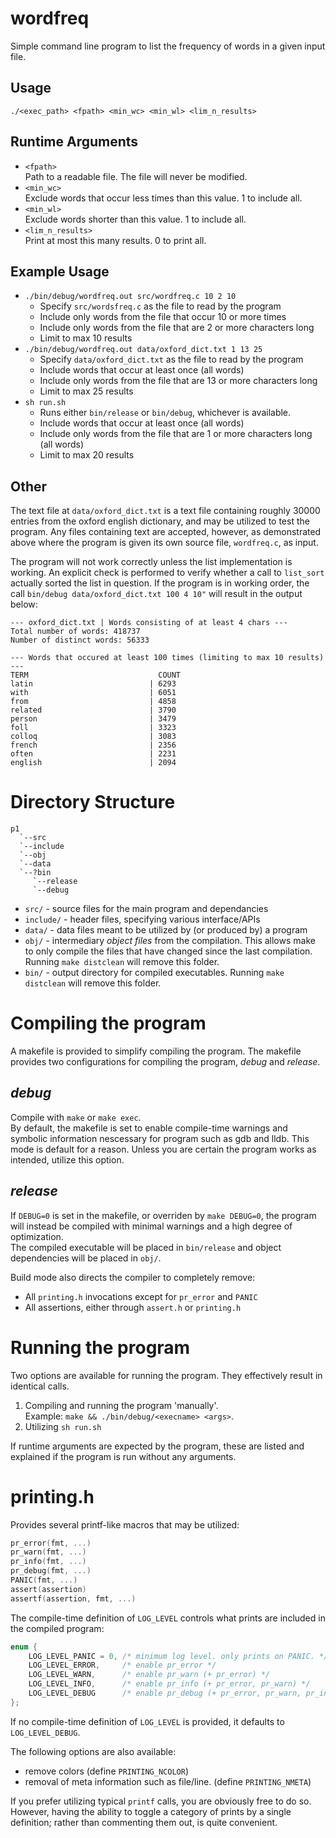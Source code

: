 # wordfreq
Simple command line program to list the frequency of words in a given input file.  

## Usage
`./<exec_path> <fpath> <min_wc> <min_wl> <lim_n_results>`

## Runtime Arguments
* `<fpath>`  
Path to a readable file. The file will never be modified.
* `<min_wc>`  
Exclude words that occur less times than this value. 1 to include all.
* `<min_wl>`  
Exclude words shorter than this value. 1 to include all.
* `<lim_n_results>`  
Print at most this many results. 0 to print all.

## Example Usage
* `./bin/debug/wordfreq.out src/wordfreq.c 10 2 10`  
    * Specify `src/wordsfreq.c` as the file to read by the program
    * Include only words from the file that occur 10 or more times
    * Include only words from the file that are 2 or more characters long
    * Limit to max 10 results
* `./bin/debug/wordfreq.out data/oxford_dict.txt 1 13 25`  
    * Specify `data/oxford_dict.txt` as the file to read by the program
    * Include words that occur at least once (all words)
    * Include only words from the file that are 13 or more characters long
    * Limit to max 25 results
* `sh run.sh`  
    * Runs either `bin/release` or `bin/debug`, whichever is available. 
    * Include words that occur at least once (all words)
    * Include only words from the file that are 1 or more characters long (all words)
    * Limit to max 20 results

## Other
The text file at `data/oxford_dict.txt` is a text file containing roughly 30000 entries from the oxford english dictionary, and may be utilized to test the program. Any files containing text are accepted, however, as demonstrated above where the program is given its own source file, `wordfreq.c`, as input.

The program will not work correctly unless the list implementation is working. An explicit check is performed to verify whether a call to `list_sort` actually sorted the list in question. If the program is in working order, the call `bin/debug data/oxford_dict.txt 100 4 10"` will result in the output below:

```log
--- oxford_dict.txt | Words consisting of at least 4 chars ---
Total number of words: 418737
Number of distinct words: 56333

--- Words that occured at least 100 times (limiting to max 10 results) ---
TERM                             COUNT
latin                          | 6293
with                           | 6051
from                           | 4858
related                        | 3790
person                         | 3479
foll                           | 3323
colloq                         | 3083
french                         | 2356
often                          | 2231
english                        | 2094
```


# Directory Structure
```
p1
  `--src
  `--include
  `--obj
  `--data
  `--?bin
     `--release
     `--debug
```

* `src/` - source files for the main program and dependancies
* `include/` - header files, specifying various interface/APIs
* `data/` - data files meant to be utilized by (or produced by) a program
* `obj/` - intermediary *object files* from the compilation. This allows make to only compile the files that have changed since the last compilation. Running `make distclean` will remove this folder.
* `bin/` - output directory for compiled executables. Running `make distclean` will remove this folder.


# Compiling the program
A makefile is provided to simplify compiling the program. The makefile provides two configurations for compiling the program, _debug_ and _release_.  

## _debug_
Compile with `make` or `make exec`.  
By default, the makefile is set to enable compile-time warnings and symbolic information nescessary for program such as gdb and lldb.
This mode is default for a reason. Unless you are certain the program works as intended, utilize this option.

## _release_
If `DEBUG=0` is set in the makefile, or overriden by `make DEBUG=0`, the program will instead be compiled with minimal warnings and a high degree of optimization.  
The compiled executable will be placed in `bin/release` and object dependencies will be placed in `obj/`. 

Build mode also directs the compiler to completely remove:
* All `printing.h` invocations except for `pr_error` and `PANIC`
* All assertions, either through `assert.h` or `printing.h`


# Running the program
Two options are available for running the program. They effectively result in identical calls.  
1. Compiling and running the program 'manually'.  
Example: `make && ./bin/debug/<execname> <args>`.
1. Utilizing `sh run.sh`

If runtime arguments are expected by the program, these are listed and explained if the program is run without any arguments.


# printing.h
Provides several printf-like macros that may be utilized:
```c
pr_error(fmt, ...)
pr_warn(fmt, ...)
pr_info(fmt, ...)
pr_debug(fmt, ...)
PANIC(fmt, ...)
assert(assertion)
assertf(assertion, fmt, ...)
```

The compile-time definition of `LOG_LEVEL` controls what prints are included in the compiled program:
```c
enum {
    LOG_LEVEL_PANIC = 0, /* minimum log level. only prints on PANIC. */
    LOG_LEVEL_ERROR,     /* enable pr_error */
    LOG_LEVEL_WARN,      /* enable pr_warn (+ pr_error) */
    LOG_LEVEL_INFO,      /* enable pr_info (+ pr_error, pr_warn) */
    LOG_LEVEL_DEBUG      /* enable pr_debug (+ pr_error, pr_warn, pr_info) */
};
```
If no compile-time definition of `LOG_LEVEL` is provided, it defaults to `LOG_LEVEL_DEBUG`.  

The following options are also available:
* remove colors (define `PRINTING_NCOLOR`)
* removal of meta information such as file/line. (define `PRINTING_NMETA`)

If you prefer utilizing typical `printf` calls, you are obviously free to do so. However, having the ability to toggle a category of prints by a single definition; rather than commenting them out, is quite convenient.
